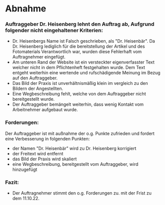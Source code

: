 # Abnahme 

### Auftraggeber Dr. Heisenberg lehnt den Auftrag ab, Aufgrund folgender nicht eingehaltener Kriterien:
- Dr. Heisenbergs Name ist Falsch geschrieben, als "Dr. Heisenbär". Da Dr. Heisenberg lediglich für die bereitstellung der Artikel und des Fotomaterials Verantwortlich war, wurden diese Fehlerhaft vom Auftragnehmer eingefügt.
- Am unteren Rand der Website ist ein versteckter eigenverfasster Text welcher nicht in dem Pflichtenheft festgehalten wurde. Dem Text entgeht weiterhin eine wertende und rufschädigende Meinung im Bezug auf den Auftraggeber.
- Das Bild der Praxis ist unverhältnismäßig klein im vergleich zu den Bildern der Angestellten.
- Eine Wegbeschreibung fehlt, welche von dem Auftraggeber nicht bereitgestellt wurde.
- Der Auftraggeber bemängelt weiterhin, dass wenig Kontakt vom Arbeitnehmer aufgebaut wurde.

### Forderungen:
Der Auftraggeber ist mit außnahme der o.g. Punkte zufrieden und fordert eine Verbesserung in folgenden Punkten:
- der Namen "Dr. Heisenbär" wird zu Dr. Heisenberg korrigiert
- der Freitext wird entfernt
- das Bild der Praxis wird skaliert
- eine Wegbeschreibung, bereitgestellt vom Auftraggeber, wird hinzugefügt

### Fazit:
- Der Auftragnehmer stimmt den o.g. Forderungen zu. mit der Frist zu dem 11.10.22.